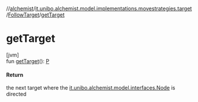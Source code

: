 //[alchemist](../../../index.md)/[it.unibo.alchemist.model.implementations.movestrategies.target](../index.md)/[FollowTarget](index.md)/[getTarget](get-target.md)

# getTarget

[jvm]\
fun [getTarget](get-target.md)(): [P](../../it.unibo.alchemist.model.interfaces/-route/index.md)

#### Return

the next target where the [it.unibo.alchemist.model.interfaces.Node](../../it.unibo.alchemist.model.interfaces/-node/index.md) is directed
